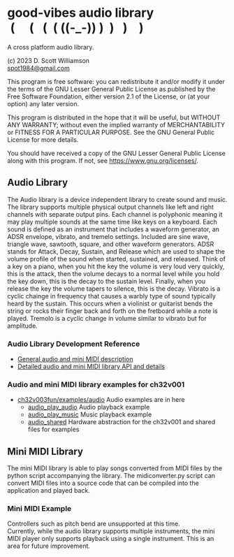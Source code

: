 # good-vibes audio library <br> &nbsp;(&nbsp;&nbsp;&nbsp;&nbsp;&nbsp;(&nbsp;&nbsp;&nbsp;(&nbsp;&nbsp;(&nbsp;((-_-))&nbsp;)&nbsp;&nbsp;)&nbsp;&nbsp;&nbsp;)&nbsp;&nbsp;&nbsp;&nbsp;) &nbsp;

A cross platform audio library.

(c) 2023 D. Scott Williamson <br>
spot1984@gmail.com

This program is free software: you can redistribute it and/or modify
it under the terms of the GNU Lesser General Public License as published by
the Free Software Foundation, either version 2.1 of the License, or
(at your option) any later version.

This program is distributed in the hope that it will be useful,
but WITHOUT ANY WARRANTY; without even the implied warranty of
MERCHANTABILITY or FITNESS FOR A PARTICULAR PURPOSE.  See the
GNU General Public License for more details.

You should have received a copy of the GNU Lesser General Public License
along with this program.  If not, see <https://www.gnu.org/licenses/>. 


## Audio Library

The Audio library is a device independent library to create sound and music.  The library supports multiple physical output channels like left and right channels with separate output pins.  Each channel is polyphonic meaning it may play multiple sounds at the same time like keys on a keyboard.  Each sound is defined as an instrument that includes a waveform generator, an ADSR envelope, vibrato, and tremelo settings.  Included are sine wave, triangle wave, sawtooth, square, and other waveform generators.  ADSR stands for Attack, Decay, Sustain, and Release which are used to shape the volume profile of the sound when started, sustained, and released.  Think of a key on a piano, when you hit the key the volume is very loud very quickly, this is the attack, then the volume decays to a normal level while you hold the key down, this is the decay to the sustain level.  Finally, when you release the key the volume tapers to silence, this is the decay.  Vibrato is a cyclic chainge in frequency that causes a warbly type of sound typically heard by the sustain.  This occurs when a violinist or guitarist bends the string or rocks their finger back and forth on the fretboard while a note is played.  Tremolo is a cyclic change in volume similar to vibrato but for amplitude.  

### Audio Library Development Reference
* [General audio and mini MIDI description](README.md)
* [Detailed audio and mini MIDI library API and details](audiolib/README.md)

### Audio and mini MIDI library examples for ch32v001
* [ch32v003fun/examples/audio](../ch32v003fun/examples) Audio examples are in here
  * [audio_play_audio](../ch32v003fun/examples/audio_play_audio/README.md) Audio playback example
  * [audio_play_music](../ch32v003fun/examples/audio_play_music/README.md) Music playback example
  * [audio_shared](../ch32v003fun/examples/audio_shared) Hardware abstraction for the ch32v001 and shared files for examples



## Mini MIDI Library
The mini MIDI library is able to play songs converted from MIDI files by the python script accompanying the library.  The midiconverter.py script can convert MIDI files into a source code that can be compiled into the application and played back.

### Mini MIDI Example


Controllers such as pitch bend are unsupported at this time.  
Currently, while the audio library supports multiple instruments, the mini MIDI player only supports playback using a single instrument.  This is an area for future improvement.